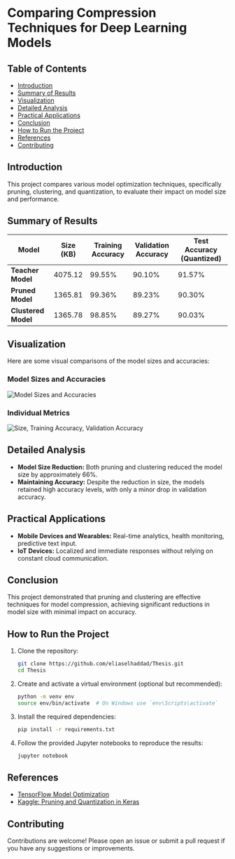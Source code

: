 # Comparing Compression Techniques for Deep Learning Models

## Table of Contents
- [Introduction](#introduction)
- [Summary of Results](#summary-of-results)
- [Visualization](#visualization)
- [Detailed Analysis](#detailed-analysis)
- [Practical Applications](#practical-applications)
- [Conclusion](#conclusion)
- [How to Run the Project](#how-to-run-the-project)
- [References](#references)
- [Contributing](#contributing)

## Introduction
This project compares various model optimization techniques, specifically pruning, clustering, and quantization, to evaluate their impact on model size and performance.

## Summary of Results
| Model                | Size (KB) | Training Accuracy | Validation Accuracy | Test Accuracy (Quantized) |
|----------------------|-----------|-------------------|---------------------|--------------------------|
| **Teacher Model**    | 4075.12   | 99.55%            | 90.10%              | 91.57%                   |
| **Pruned Model**     | 1365.81   | 99.36%            | 89.23%              | 90.30%                   |
| **Clustered Model**  | 1365.78   | 98.85%            | 89.27%              | 90.03%                   |

## Visualization
Here are some visual comparisons of the model sizes and accuracies:

### Model Sizes and Accuracies
![Model Sizes and Accuracies](https://github.com/eliaselhaddad/Thesis/assets/86868035/c3d78cea-35db-45c8-b456-ec904c901229)

### Individual Metrics
![Size, Training Accuracy, Validation Accuracy](https://github.com/eliaselhaddad/Thesis/assets/86868035/fd6034a1-cf85-48c8-9f0f-a1bda3e7b1e6)

## Detailed Analysis
- **Model Size Reduction:** Both pruning and clustering reduced the model size by approximately 66%.
- **Maintaining Accuracy:** Despite the reduction in size, the models retained high accuracy levels, with only a minor drop in validation accuracy.

## Practical Applications
- **Mobile Devices and Wearables:** Real-time analytics, health monitoring, predictive text input.
- **IoT Devices:** Localized and immediate responses without relying on constant cloud communication.

## Conclusion
This project demonstrated that pruning and clustering are effective techniques for model compression, achieving significant reductions in model size with minimal impact on accuracy.

## How to Run the Project
1. Clone the repository:
    ```sh
    git clone https://github.com/eliaselhaddad/Thesis.git
    cd Thesis
    ```
2. Create and activate a virtual environment (optional but recommended):
    ```sh
    python -m venv env
    source env/bin/activate  # On Windows use `env\Scripts\activate`
    ```
3. Install the required dependencies:
    ```sh
    pip install -r requirements.txt
    ```
4. Follow the provided Jupyter notebooks to reproduce the results:
    ```sh
    jupyter notebook
    ```

## References
- [TensorFlow Model Optimization](https://www.tensorflow.org/model_optimization)
- [Kaggle: Pruning and Quantization in Keras](https://www.kaggle.com/code/sumn2u/pruning-and-quantization-in-keras)

## Contributing
Contributions are welcome! Please open an issue or submit a pull request if you have any suggestions or improvements.
